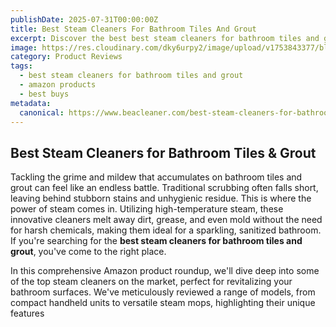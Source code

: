 ```yaml
---
publishDate: 2025-07-31T00:00:00Z
title: Best Steam Cleaners For Bathroom Tiles And Grout
excerpt: Discover the best best steam cleaners for bathroom tiles and grout options on Amazon with detailed reviews and features for 7-12 top products.
image: https://res.cloudinary.com/dky6urpy2/image/upload/v1753843377/blog_image_1753843377_jck1xk.webp
category: Product Reviews
tags:
  - best steam cleaners for bathroom tiles and grout
  - amazon products
  - best buys
metadata:
  canonical: https://www.beacleaner.com/best-steam-cleaners-for-bathroom-tiles-and-grout
---
```


## Best Steam Cleaners for Bathroom Tiles & Grout

Tackling the grime and mildew that accumulates on bathroom tiles and grout can feel like an endless battle. Traditional scrubbing often falls short, leaving behind stubborn stains and unhygienic residue. This is where the power of steam comes in. Utilizing high-temperature steam, these innovative cleaners melt away dirt, grease, and even mold without the need for harsh chemicals, making them ideal for a sparkling, sanitized bathroom. If you're searching for the **best steam cleaners for bathroom tiles and grout**, you've come to the right place.

In this comprehensive Amazon product roundup, we'll dive deep into some of the top steam cleaners on the market, perfect for revitalizing your bathroom surfaces. We've meticulously reviewed a range of models, from compact handheld units to versatile steam mops, highlighting their unique features